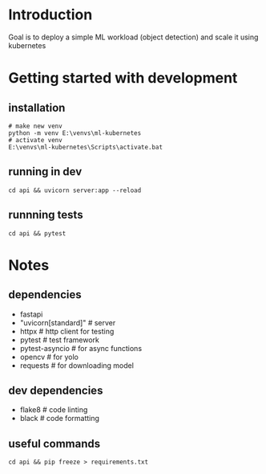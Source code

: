 # Introduction
Goal is to deploy a simple ML workload (object detection) and scale it using kubernetes
# Getting started with development 
## installation 
```
# make new venv
python -m venv E:\venvs\ml-kubernetes
# activate venv
E:\venvs\ml-kubernetes\Scripts\activate.bat
```
## running in dev
```
cd api && uvicorn server:app --reload
```

## runnning tests
```
cd api && pytest
```

# Notes
## dependencies
- fastapi
- "uvicorn[standard]"  # server
- httpx # http client for testing
- pytest # test framework
- pytest-asyncio # for async functions
- opencv # for yolo
- requests # for downloading model

## dev dependencies
- flake8 # code linting
- black # code formatting 

## useful commands
```
cd api && pip freeze > requirements.txt

```

